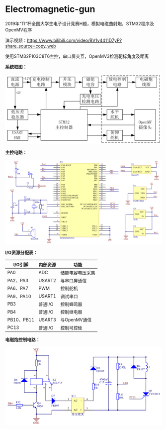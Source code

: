 # Electromagnetic-gun
2019年“TI”杯全国大学生电子设计竞赛H题，模拟电磁曲射炮，STM32程序及OpenMV程序

演示视频：https://www.bilibili.com/video/BV1v4411D7yP?share_source=copy_web

使用STM32F103C8T6主控，串口屏交互，OpenMV3检测靶标角度及距离

**系统框图：**

<div align=left><img width=550 src="image\系统框图.jpg">




**主控电路：**

<div align=left><img width=800 src="image\主控电路.jpg">


**I/O资源分配表：**

| I/O引脚    | 内部资源 | 功能             |
| ---------- | -------- | ---------------- |
| PA0        | ADC      | 储能电容电压采集 |
| PA2、PA3   | USART2   | 与串口屏通信     |
| PA6、PA7   | PWM      | 控制舵机         |
| PA9、PA10  | USART1   | 调试串口         |
| PB3        | 普通I/O  | 控制蜂鸣器       |
| PB4        | 普通I/O  | 控制继电器       |
| PB10、PB11 | USART3   | 与OpenMV通信     |
| PC13       | 普通I/O  | 控制可控硅       |

**电磁炮控制电路：**

<div align=left><img width=800 src="image\电磁炮充放电电路.jpg">

